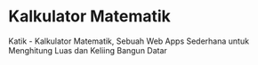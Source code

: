 # Kalkulator Matematik
Katik - Kalkulator Matematik, Sebuah Web Apps Sederhana untuk Menghitung Luas dan Keliing Bangun Datar
